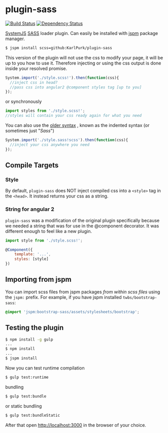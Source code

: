 # plugin-sass

[![Build Status](https://travis-ci.org/KarlPurk/plugin-sass.svg?branch=master)](https://travis-ci.org/KarlPurk/plugin-sass)
[![Dependency Status](https://david-dm.org/KarlPurk/plugin-sass.svg)](https://david-dm.org/KarlPurk/plugin-sass)

[SystemJS](https://github.com/systemjs/systemjs)
[SASS](http://sass-lang.com) loader plugin. Can easily be installed with
[jspm](http://jspm.io) package manager.

```sh
$ jspm install scss=github:KarlPurk/plugin-sass
```

This version of the plugin will not use the css to modify your page, it will
be up to you how to use it. Therefore injecting or using the css output is done
inside your resolved promise.

```js
System.import('./style.scss!').then(function(css){
  //inject css in head?
  //pass css into angular2 @component styles tag [up to you]
});
```

or synchronously

```js
import styles from './style.scss!';
//styles will contain your css ready again for what you need
```

You can also use the [older syntax](http://sass-lang.com/documentation/file.SASS_REFERENCE.html#syntax)
, known as the indented syntax (or sometimes just "_Sass_")

```js
System.import('./style.sass!scss').then(function(css){
  //inject your css anywhere you need
});
```

## Compile Targets

### Style

By default, `plugin-sass` does NOT inject compiled css into a `<style>` tag in the `<head>`. It instead returns your css as a string.

### String for angular 2

`plugin-sass` was a modification of the original plugin specifically because we needed a string that was for use in the @component decorator. It was different
enough to feel like a new plugin.

```js
import style from './style.scss!';

@Component({
    template: '...',
    styles: [style]
})
```

## Importing from jspm

You can import scss files from jspm packages *from within scss files* using the `jspm:` prefix. For example, if you have jspm installed `twbs/bootstrap-sass`:

```scss
@import 'jspm:bootstrap-sass/assets/stylesheets/bootstrap';
```

## Testing the plugin

```sh
$ npm install -g gulp
...
$ npm install
...
$ jspm install
```

Now you can test runtime compilation

```sh
$ gulp test:runtime
```

bundling

```sh
$ gulp test:bundle
```

or static bundling

```sh
$ gulp test:bundleStatic
```

After that open [http://localhost:3000](http://localhost:3000) in the browser
of your choice.
